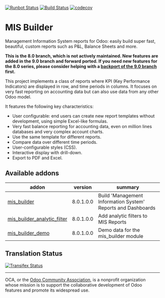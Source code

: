 [![Runbot Status](https://runbot.odoo-community.org/runbot/badge/flat/248/8.0.svg)](https://runbot.odoo-community.org/runbot/repo/github-com-oca-mis-builder-248)
[![Build Status](https://travis-ci.org/OCA/mis-builder.svg?branch=8.0)](https://travis-ci.org/OCA/mis-builder)
[![codecov](https://codecov.io/gh/OCA/mis-builder/branch/8.0/graph/badge.svg)](https://codecov.io/gh/OCA/mis-builder)

# MIS Builder

Management Information System reports for Odoo: easily build super fast, 
beautiful, custom reports such as P&L, Balance Sheets and more.

**This is the 8.0 branch, which is not actively maintained. New features are
added in the 9.0 branch and forward ported. If you need new features for the 8.0
series, please consider helping with a 
[backport of the 9.0 branch](https://github.com/OCA/mis-builder/issues/13) first.**

This project implements a class of reports where KPI (Key Performance Indicators) 
are displayed in row, and time periods in columns. It focuses on very fast reporting
on accounting data but can also use data from any other Odoo model.

It features the following key characteristics:

- User configurable: end users can create new report templates without development,
  using simple Excel-like formulas.
- Very fast balance reporting for accounting data, even on million lines databases
  and very complex account charts.
- Use the same template for different reports.
- Compare data over different time periods.
- User-configurable styles (CSS).
- Interactive display with drill-down.
- Export to PDF and Excel.


[//]: # (addons)

Available addons
----------------
addon | version | summary
--- | --- | ---
[mis_builder](mis_builder/) | 8.0.1.0.0 | Build 'Management Information System' Reports and Dashboards
[mis_builder_analytic_filter](mis_builder_analytic_filter/) | 8.0.1.0.0 | Add analytic filters to MIS Reports
[mis_builder_demo](mis_builder_demo/) | 8.0.1.0.0 | Demo data for the mis_builder module

[//]: # (end addons)

Translation Status
------------------
[![Transifex Status](https://www.transifex.com/projects/p/OCA-mis-builder-8-0/chart/image_png)](https://www.transifex.com/projects/p/OCA-mis-builder-8-0)

----

OCA, or the [Odoo Community Association](http://odoo-community.org/), is a nonprofit organization whose
mission is to support the collaborative development of Odoo features and
promote its widespread use.
